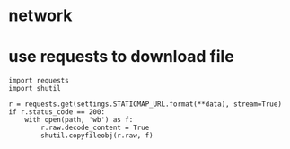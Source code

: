# network

# use requests to download file

```
import requests
import shutil

r = requests.get(settings.STATICMAP_URL.format(**data), stream=True)
if r.status_code == 200:
    with open(path, 'wb') as f:
        r.raw.decode_content = True
        shutil.copyfileobj(r.raw, f)
```
